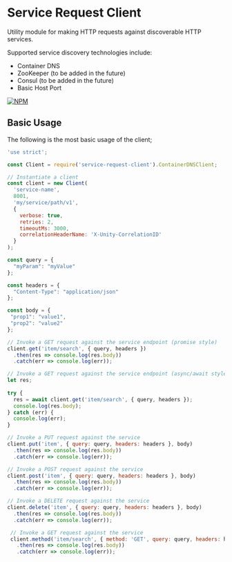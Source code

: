 # Service Request Client

Utility module for making HTTP requests against discoverable HTTP services.

Supported service discovery technologies include:

* Container DNS
* ZooKeeper (to be added in the future)
* Consul (to be added in the future)
* Basic Host Port


[![NPM](https://nodei.co/npm/service-request-client.png?downloads=true&downloadRank=true&stars=true)](https://nodei.co/npm/service-request-client/)


## Basic Usage

The following is the most basic usage of the client;

```javascript
'use strict';

const Client = require('service-request-client').ContainerDNSClient;

// Instantiate a client
const client = new Client(
  'service-name', 
  8001, 
  'my/service/path/v1', 
  { 
    verbose: true, 
    retries: 2,
    timeoutMs: 3000, 
    correlationHeaderName: 'X-Unity-CorrelationID'
  }
);

const query = {
  "myParam": "myValue"  
};

const headers = {
  "Content-Type": "application/json"  
};

const body = {
 "prop1": "value1",
 "prop2": "value2"  
};

// Invoke a GET request against the service endpoint (promise style)
client.get('item/search', { query, headers })
  .then(res => console.log(res.body))
  .catch(err => console.log(err));

// Invoke a GET request against the service endpoint (async/await style)
let res;
  
try {
  res = await client.get('item/search', { query, headers });
  console.log(res.body);
} catch (err) {
  console.log(err);
}

// Invoke a PUT request against the service
client.put('item', { query: query, headers: headers }, body)
  .then(res => console.log(res.body))
  .catch(err => console.log(err));

// Invoke a POST request against the service
client.post('item', { query: query, headers: headers }, body)
  .then(res => console.log(res.body))
  .catch(err => console.log(err));  

// Invoke a DELETE request against the service
client.delete('item', { query: query, headers: headers }, body)
  .then(res => console.log(res.body))
  .catch(err => console.log(err));

 // Invoke a GET request against the service
 client.method('item/search', { method: 'GET', query: query, headers: headers }, body)
   .then(res => console.log(res.body))
   .catch(err => console.log(err));  
````

